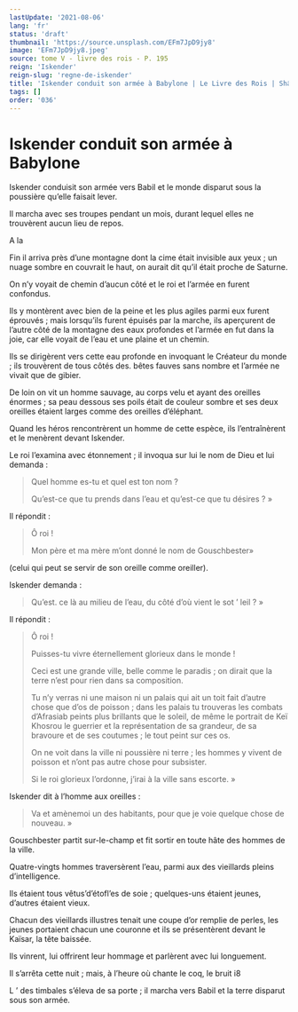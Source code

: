 ```yaml
---
lastUpdate: '2021-08-06'
lang: 'fr'
status: 'draft'
thumbnail: 'https://source.unsplash.com/EFm7JpD9jy8'
image: 'EFm7JpD9jy8.jpeg'
source: tome V - livre des rois - P. 195
reign: 'Iskender'
reign-slug: 'regne-de-iskender'
title: 'Iskender conduit son armée à Babylone | Le Livre des Rois | Shâhnâmeh'
tags: []
order: '036'
---
```


<!-- LTeX: language=fr -->

# Iskender conduit son armée à Babylone

Iskender conduisit son armée vers Babil et le monde disparut sous la poussière qu’elle faisait lever.

Il marcha avec ses troupes pendant un mois, durant lequel elles ne trouvèrent aucun lieu de repos.

A la

Fin il arriva près d’une montagne dont la cime était invisible aux yeux ; un nuage sombre en couvrait le haut, on aurait dit qu’il était proche de Saturne.

On n’y voyait de chemin d’aucun côté et le roi et l’armée en furent confondus.

Ils y montèrent avec bien de la peine et les plus agiles parmi eux furent éprouvés ; mais lorsqu’ils furent épuisés par la marche, ils aperçurent de l’autre côté de la montagne des eaux profondes et l’armée en fut dans la joie, car elle voyait de l’eau et une plaine et un chemin.

Ils se dirigèrent vers cette eau profonde en invoquant le Créateur du monde ; ils trouvèrent de tous côtés des. bêtes fauves sans nombre et l’armée ne vivait que de gibier.

De loin on vit un homme sauvage, au corps velu et ayant des oreilles énormes ; sa peau dessous ses poils était de couleur sombre et ses deux oreilles étaient larges comme des oreilles d’éléphant.

Quand les héros rencontrèrent un homme de cette espèce, ils l’entraînèrent et le menèrent devant Iskender.

Le roi l’examina avec étonnement ; il invoqua sur lui le nom de Dieu et lui demanda :

> Quel homme es-tu et quel est ton nom ?
>
> Qu’est-ce que tu prends dans l’eau et qu’est-ce que tu désires ? »

Il répondit :

> Ô roi !
>
> Mon père et ma mère m’ont donné le nom de Gouschbester»

(celui qui peut se servir de son oreille comme oreiller).

Iskender demanda :

> Qu’est. ce là au milieu de l’eau, du côté d’où vient le sot ’ leil ? »

Il répondit :

> Ô roi !
>
> Puisses-tu vivre éternellement glorieux dans le monde !
>
> Ceci est une grande ville, belle comme le paradis ; on dirait que la terre n’est pour rien dans sa composition.
>
> Tu n’y verras ni une maison ni un palais qui ait un toit fait d’autre chose que d’os de poisson ; dans les palais tu trouveras les combats d’Afrasiab peints plus brillants que le soleil, de même le portrait de Keï Khosrou le guerrier et la représentation de sa grandeur, de sa bravoure et de ses coutumes ; le tout peint sur ces os.
>
> On ne voit dans la ville ni poussière ni terre ; les hommes y vivent de poisson et n’ont pas autre chose pour subsister.
>
> Si le roi glorieux l’ordonne, j’irai à la ville sans escorte. »

Iskender dit à l’homme aux oreilles :

> Va et amènemoi un des habitants, pour que je voie quelque chose de nouveau. »

Gouschbester partit sur-le-champ et fit sortir en toute hâte des hommes de la ville.

Quatre-vingts hommes traversèrent l’eau, parmi aux des vieillards pleins d’intelligence.

Ils étaient tous vêtus’d’étofl’es de soie ; quelques-uns étaient jeunes, d’autres étaient vieux.

Chacun des vieillards illustres tenait une coupe d’or remplie de perles, les jeunes portaient chacun une couronne et ils se présentèrent devant le Kaïsar, la tête baissée.

Ils vinrent, lui offrirent leur hommage et parlèrent avec lui longuement.

Il s’arrêta cette nuit ; mais, à l’heure où chante le coq, le bruit i8

L ’
des timbales s’éleva de sa porte ; il marcha vers Babil et la terre disparut sous son armée.
